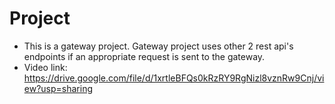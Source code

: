 # Project
- This is a gateway project. Gateway project uses other 2 rest api's endpoints if an appropriate request is sent to the gateway.
- Video link: https://drive.google.com/file/d/1xrtleBFQs0kRzRY9RgNizl8vznRw9Cnj/view?usp=sharing
